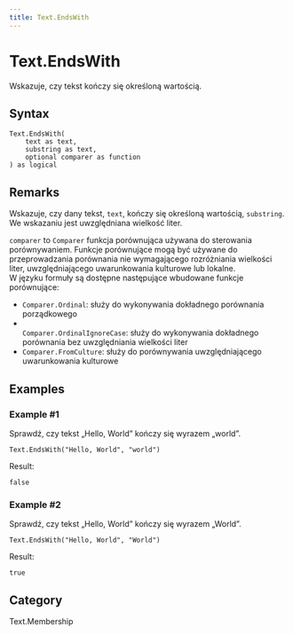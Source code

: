 ```yaml
---
title: Text.EndsWith
---
```


# Text.EndsWith


Wskazuje, czy tekst kończy się określoną wartością.


## Syntax

```powerquery
Text.EndsWith(
    text as text,
    substring as text,
    optional comparer as function
) as logical
```


## Remarks

Wskazuje, czy dany tekst, <code>text</code>, kończy się określoną wartością, <code>substring</code>. We wskazaniu jest uwzględniana wielkość liter.<div>        <code>comparer</code> to <code>Comparer</code> funkcja porównująca używana do sterowania porównywaniem. Funkcje porównujące mogą być używane do przeprowadzania porównania nie wymagającego rozróżniania wielkości liter, uwzględniającego uwarunkowania kulturowe lub lokalne.</div><div>W języku formuły są dostępne następujące wbudowane funkcje porównujące:      </div>      <ul>        <li><code>Comparer.Ordinal</code>: służy do wykonywania dokładnego porównania porządkowego</li>        <li><code> Comparer.OrdinalIgnoreCase</code>: służy do wykonywania dokładnego porównania bez uwzględniania wielkości liter</li>        <li>  <code>Comparer.FromCulture</code>: służy do porównywania uwzględniającego uwarunkowania kulturowe</li>      </ul>


## Examples

### Example #1 
Sprawdź, czy tekst „Hello, World” kończy się wyrazem „world”.
```powerquery
Text.EndsWith("Hello, World", "world")
```

Result: 
```powerquery
false
```


### Example #2 
Sprawdź, czy tekst „Hello, World” kończy się wyrazem „World”.
```powerquery
Text.EndsWith("Hello, World", "World")
```

Result: 
```powerquery
true
```




## Category
Text.Membership
